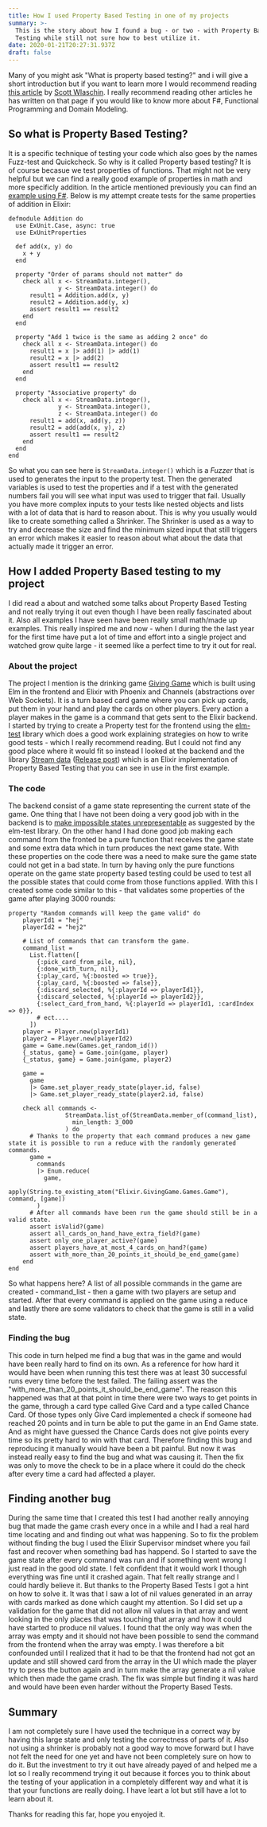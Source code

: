 ```yaml
---
title: How I used Property Based Testing in one of my projects
summary: >-
  This is the story about how I found a bug - or two - with Property Based
  Testing while still not sure how to best utilize it.
date: 2020-01-21T20:27:31.937Z
draft: false
---
```

Many of you might ask "What is property based testing?" and i will give a short introduction but if you want to learn more I would recommend reading [this article](https://fsharpforfunandprofit.com/posts/property-based-testing/) by [Scott Wlaschin](https://twitter.com/ScottWlaschin). I really recommend reading other articles he has written on that page if you would like to know more about F#, Functional Programming and Domain Modeling.

## So what is Property Based Testing?

It is a specific technique of testing your code which also goes by the names Fuzz-test and Quickcheck. So why is it called Property based testing? It is of course becasue we test properties of functions. That might not be very helpful but we can find a really good example of properties in math and more specificly addition. In the article mentioned previously you can find an [example using F#](https://fsharpforfunandprofit.com/posts/property-based-testing/#using-fscheck-to-test-the-addition-properties). Below is my attempt create tests for the same properties of addition in Elixir:

```
defmodule Addition do
  use ExUnit.Case, async: true
  use ExUnitProperties

  def add(x, y) do
    x + y
  end

  property "Order of params should not matter" do
    check all x <- StreamData.integer(),
              y <- StreamData.integer() do
      result1 = Addition.add(x, y)
      result2 = Addition.add(y, x)
      assert result1 == result2
    end
  end

  property "Add 1 twice is the same as adding 2 once" do
    check all x <- StreamData.integer() do
      result1 = x |> add(1) |> add(1)
      result2 = x |> add(2)
      assert result1 == result2
    end
  end

  property "Associative property" do
    check all x <- StreamData.integer(),
              y <- StreamData.integer(),
              z <- StreamData.integer() do
      result1 = add(x, add(y, z))
      result2 = add(add(x, y), z)
      assert result1 == result2
    end
  end
end
```

So what you can see here is `StreamData.integer()` which is a *Fuzzer* that is used to generates the input to the property test. Then the generated variables is used to test the properties and if a test with the generated numbers fail you will see what input was used to trigger that fail. Usually you have more complex inputs to your tests like nested objects and lists with a lot of data that is hard to reason about. This is why you usually would like to create something called a Shrinker. The Shrinker is used as a way to try and decrease the size and find the minimum sized input that still triggers an error which makes it easier to reason about what about the data that actually made it trigger an error.

## How I added Property Based testing to my project

I did read a about and watched some talks about Property Based Testing and not really trying it out even though I have been really fascinated about it. Also all examples I have seen have been really small math/made up examples. This really inspired me and now - when I during the the last year for the first time have put a lot of time and effort into a single project and watched grow quite large - it seemed like a perfect time to try it out for real.

### About the project

The project I mention is the drinking game [Giving Game](https://giving-game.se) which is built using Elm in the frontend and Elixir with Phoenix and Channels (abstractions over Web Sockets). It is a turn based card game where you can pick up cards, put them in your hand and play the cards on other players. Every action a player makes in the game is a command that gets sent to the Elixir backend. I started by trying to create a Property test for the frontend using the [elm-test](https://package.elm-lang.org/packages/elm-explorations/test/latest) library which does a good work explaining strategies on how to write good tests - which I really recommend reading. But I could not find any good place where it would fit so instead I looked at the backend and the library [Stream data](https://hexdocs.pm/stream_data/StreamData.html) ([Release post](https://elixir-lang.org/blog/2017/10/31/stream-data-property-based-testing-and-data-generation-for-elixir/)) which is an Elixir implementation of Property Based Testing that you can see in use in the first example.

### The code

The backend consist of a game state representing the current state of the game. One thing that I have not been doing a very good job with in the backend is to [make impossible states unrepresentable](https://www.youtube.com/watch?v=IcgmSRJHu_8) as suggested by the elm-test library. On the other hand I had done good job making each command from the fronted be a pure function that receives the game state and some extra data which in turn produces the next game state. With these properties on the code there was a need to make sure the game state could not get in a bad state. In turn by having only the pure functions operate on the game state property based testing could be used to test all the possible states that could come from those functions applied. With this I created some code similar to this - that validates some properties of the game after playing 3000 rounds:

```
property "Random commands will keep the game valid" do
    playerId1 = "hej"
    playerId2 = "hej2"

    # List of commands that can transform the game.
    command_list =
      List.flatten([
        {:pick_card_from_pile, nil},
        {:done_with_turn, nil},
        {:play_card, %{:boosted => true}},
        {:play_card, %{:boosted => false}},
        {:discard_selected, %{:playerId => playerId1}},
        {:discard_selected, %{:playerId => playerId2}},
        {:select_card_from_hand, %{:playerId => playerId1, :cardIndex => 0}},
        # ect....
      ])
    player = Player.new(playerId1)
    player2 = Player.new(playerId2)
    game = Game.new(Games.get_random_id())
    {_status, game} = Game.join(game, player)
    {_status, game} = Game.join(game, player2)

    game =
      game
      |> Game.set_player_ready_state(player.id, false)
      |> Game.set_player_ready_state(player2.id, false)

    check all commands <-
                StreamData.list_of(StreamData.member_of(command_list),
                  min_length: 3_000
                ) do
      # Thanks to the property that each command produces a new game state it is possible to run a reduce with the randomly generated commands.
      game =
        commands
        |> Enum.reduce(
          game,
          apply(String.to_existing_atom("Elixir.GivingGame.Games.Game"), command, [game])
        )
      # After all commands have been run the game should still be in a valid state.
      assert isValid?(game)
      assert all_cards_on_hand_have_extra_field?(game)
      assert only_one_player_active?(game)
      assert players_have_at_most_4_cards_on_hand?(game)
      assert with_more_than_20_points_it_should_be_end_game(game)
    end
end
```

So what happens here? A list of all possible commands in the game are created - command_list - then a game with two players are setup and started. After that every command is applied on the game using a reduce and lastly there are some validators to check that the game is still in a valid state.

### Finding the bug

This code in turn helped me find a bug that was in the game and would have been really hard to find on its own. As a reference for how hard it would have been when running this test there was at least 30 successful runs every time before the test failed. The failing assert was the "with_more_than_20_points_it_should_be_end_game". The reason this happened was that at that point in time there were two ways to get points in the game, through a card type called Give Card and a type called Chance Card. Of those types only Give Card implemented a check if someone had reached 20 points and in turn be able to put the game in an End Game state. And as might have guessed the Chance Cards does not give points every time so its pretty hard to win with that card. Therefore finding this bug and reproducing it manually would have been a bit painful. But now it was instead really easy to find the bug and what was causing it. Then the fix was only to move the check to be in a place where it could do the check after every time a card had affected a player.

## Finding another bug

During the same time that I created this test I had another really annoying bug that made the game crash every once in a while and I had a real hard time locating and and finding out what was happening. So to fix the problem without finding the bug I used the Elixir Supervisor mindset where you fail fast and recover when something bad has happend. So I started to save the game state after every command was run and if something went wrong I just read in the good old state. I felt confident that it would work I though everything was fine until it crashed again. That felt really strange and I could hardly believe it. But thanks to the Property Based Tests I got a hint on how to solve it. It was that I saw a lot of nil values generated in an array with cards marked as done which caught my attention. So I did set up a validation for the game that did not allow nil values in that array and went looking in the only places that was touching that array and how it could have started to produce nil values. I found that the only way was when the array was empty and it should not have been possible to send the command from the frontend when the array was empty. I was therefore a bit confounded until I realized that it had to be that the frontend had not got an update and still showed card from the array in the UI which made the player try to press the button again and in turn make the array generate a nil value which then made the game crash. The fix was simple but finding it was hard and would have been even harder without the Property Based Tests.

## Summary

I am not completely sure I have used the technique in a correct way by having this large state and only testing the correctness of parts of it. Also not using a shrinker is probably not a good way to move forward but I have not felt the need for one yet and have not been completely sure on how to do it. But the investment to try it out have already payed of and helped me a lot so I really recommend trying it out because it forces you to think about the testing of your application in a completely different way and what it is that your functions are really doing. I have leart a lot but still have a lot to learn about it.

Thanks for reading this far, hope you enyojed it.
